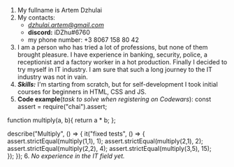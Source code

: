 1. My fullname is Artem Dzhulai
2. My contacts:
    - *dzhulai.artem@gmail.com*
    - **discord:** iDZhu#6760
    - my phone number: +3 8067 158 80 42
3. I am a person who has tried a lot of professions, but none of them brought pleasure. I have experience in banking, security, police, a receptionist and a factory worker in a hot production. Finally I decided to try myself in IT industry. I am sure that such a long journey to the IT industry was not in vain.
4. ***Skills:*** I'm starting from scratch, but for self-development I took initial courses for beginners in HTML, CSS and JS.
5. **Code example**(*task to solve when registering on Codewars*):
const assert = require("chai").assert;

function multiply(a, b){
  return a * b;
};

describe("Multiply", () => {
  it("fixed tests", () => {
    assert.strictEqual(multiply(1,1), 1);
    assert.strictEqual(multiply(2,1), 2);
    assert.strictEqual(multiply(2,2), 4);
    assert.strictEqual(multiply(3,5), 15);   
  });
});
6. *No experience in the IT field yet.*    